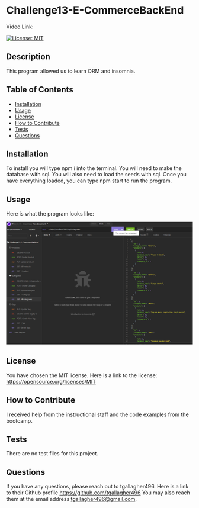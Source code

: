 # Challenge13-E-CommerceBackEnd

Video Link: 

  [![License: MIT](https://img.shields.io/badge/License-MIT-yellow.svg)](https://opensource.org/licenses/MIT)

## Description

This program allowed us to learn ORM and insomnia.

## Table of Contents

- [Installation](#installation)
- [Usage](#usage)
- [License](#license)
- [How to Contribute](#how-to-contribute)
- [Tests](#tests)
- [Questions](#questions)


## Installation

To install you will type npm i into the terminal.  You will need to make the database with sql.  You will also need to load the seeds with sql.  Once you have everything loaded, you can type npm start to run the program.  

## Usage

Here is what the program looks like:

    
![ReadMe Image](/assets/ReadMePic.png)


## License

You have chosen the MIT license.  Here is a link to the license: https://opensource.org/licenses/MIT
    
## How to Contribute

I received help from the instructional staff and the code examples from the bootcamp.

## Tests

There are no test files for this project.

## Questions

If you have any questions, please reach out to tgallagher496.
Here is a link to their Github profile https://github.com/tgallagher496
You may also reach them at the email address tgallagher496@gmail.com.